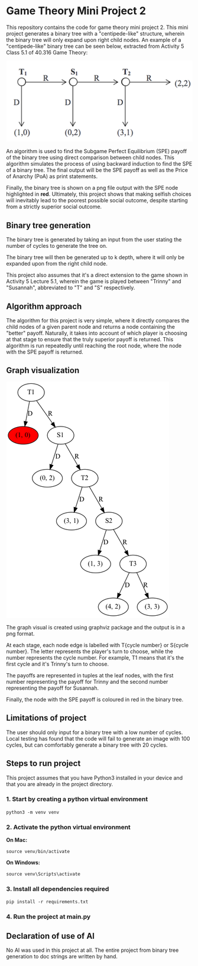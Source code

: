 # Game Theory Mini Project 2

This repository contains the code for game theory mini project 2. This mini project generates a binary tree with a "centipede-like" structure, wherein the binary tree will only expand upon right child nodes. An example of a "centipede-like" binary tree can be seen below, extracted from Activity 5 Class 5.1 of 40.316 Game Theory:

![Centipede structure binary tree](images/centipede-binary-tree-example.png)


An algorithm is used to find the Subgame Perfect Equilibrium (SPE) payoff of the binary tree using direct comparison between child nodes. This algorithm simulates the process of using backward induction to find the SPE of a binary tree. The final output will be the SPE payoff as well as the Price of Anarchy (PoA) as print statements.

Finally, the binary tree is shown on a png file output with the SPE node highlighted in **red**. Ultimately, this project shows that making selfish choices will inevitably lead to the poorest possible social outcome, despite starting from a strictly superior social outcome.

## Binary tree generation
The binary tree is generated by taking an input from the user stating the number of cycles to generate the tree on. 

The binary tree will then be generated up to k depth, where it will only be expanded upon from the right child node. 

This project also assumes that it's a direct extension to the game shown in Activity 5 Lecture 5.1, wherein the game is played between "Trinny" and "Susannah", abbreviated to "T" and "S" respectively. 

## Algorithm approach

The algorithm for this project is very simple, where it directly compares the child nodes of a given parent node and returns a node containing the "better" payoff. Naturally, it takes into account of which player is choosing at that stage to ensure that the truly superior payoff is returned. This algorithm is run repeatedly until reaching the root node, where the node with the SPE payoff is returned.

## Graph visualization

![Visual example of binary tree generated with 3 cycles](images/full_binary_tree.png)

The graph visual is created using graphviz package and the output is in a png format. 

At each stage, each node edge is labelled with T{cycle number} or S{cycle number}. The letter represents the player's turn to choose, while the number represents the cycle number. For example, T1 means that it's the first cycle and it's Trinny's turn to choose. 

The payoffs are represented in tuples at the leaf nodes, with the first number representing the payoff for Trinny and the second number representing the payoff for Susannah. 

Finally, the node with the SPE payoff is coloured in red in the binary tree.

## Limitations of project
The user should only input for a binary tree with a low number of cycles. Local testing has found that the code will fail to generate an image with 100 cycles, but can comfortably generate a binary tree with 20 cycles.

## Steps to run project
This project assumes that you have Python3 installed in your device and that you are already in the project directory.

### 1. Start by creating a python virtual environment
```
python3 -m venv venv
```

### 2. Activate the python virtual environment
**On Mac:**
```
source venv/bin/activate
```

**On Windows:**
```
source venv\Scripts\activate
```

### 3. Install all dependencies required
```
pip install -r requirements.txt
```

### 4. Run the project at main.py

## Declaration of use of AI

No AI was used in this project at all. The entire project from binary tree generation to doc strings are written by hand. 
